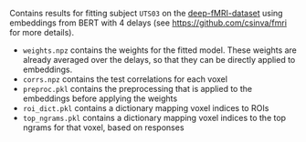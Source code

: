 Contains results for fitting subject `UTS03` on the [deep-fMRI-dataset](https://github.com/HuthLab/deep-fMRI-dataset) using embeddings from BERT with 4 delays (see https://github.com/csinva/fmri for more details).

- `weights.npz` contains the weights for the fitted model. These weights are already averaged over the delays, so that they can be directly applied to embeddings.
- `corrs.npz` contains the test correlations for each voxel
- `preproc.pkl` contains the preprocessing that is applied to the embeddings before applying the weights
- `roi_dict.pkl` contains a dictionary mapping voxel indices to ROIs
- `top_ngrams.pkl` contains a dictionary mapping voxel indices to the top ngrams for that voxel, based on responses